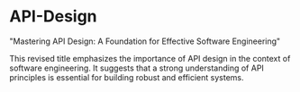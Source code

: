 # API-Design
"Mastering API Design: A Foundation for Effective Software Engineering"

This revised title emphasizes the importance of API design in the context of software engineering. It suggests that a strong understanding of API principles is essential for building robust and efficient systems.
